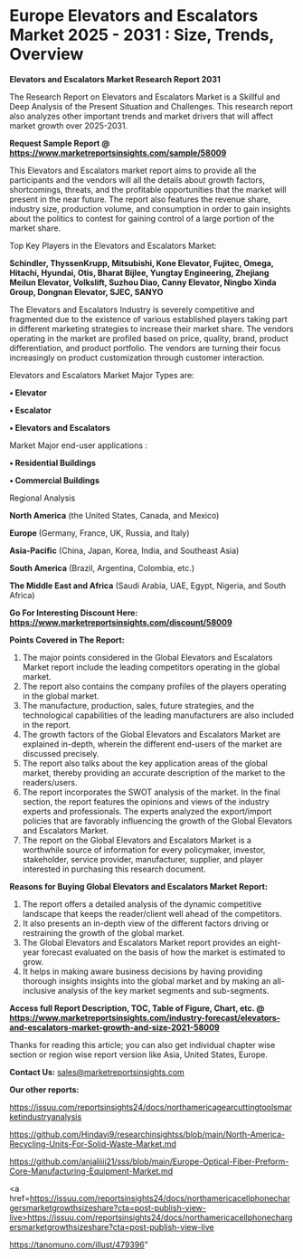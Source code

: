   # Europe Elevators and Escalators Market 2025 - 2031 : Size, Trends, Overview

<strong>Elevators and Escalators Market Research Report 2031</strong>

The Research Report on Elevators and Escalators Market is a Skillful and Deep Analysis of the Present Situation and Challenges. This research report also analyzes other important trends and market drivers that will affect market growth over 2025-2031.

<strong>Request Sample Report @ <a href=https://www.marketreportsinsights.com/sample/58009>https://www.marketreportsinsights.com/sample/58009</a></strong>

This Elevators and Escalators market report aims to provide all the participants and the vendors will all the details about growth factors, shortcomings, threats, and the profitable opportunities that the market will present in the near future. The report also features the revenue share, industry size, production volume, and consumption in order to gain insights about the politics to contest for gaining control of a large portion of the market share.

Top Key Players in the Elevators and Escalators Market:

<strong>Schindler, ThyssenKrupp, Mitsubishi, Kone Elevator, Fujitec, Omega, Hitachi, Hyundai, Otis, Bharat Bijlee, Yungtay Engineering, Zhejiang Meilun Elevator, Volkslift, Suzhou Diao, Canny Elevator, Ningbo Xinda Group, Dongnan Elevator, SJEC, SANYO</strong>

The Elevators and Escalators Industry is severely competitive and fragmented due to the existence of various established players taking part in different marketing strategies to increase their market share. The vendors operating in the market are profiled based on price, quality, brand, product differentiation, and product portfolio. The vendors are turning their focus increasingly on product customization through customer interaction.

Elevators and Escalators Market Major Types are:

<strong>• Elevator

• Escalator

• Elevators and Escalators</strong>

Market Major end-user applications :

<strong>• Residential Buildings

• Commercial Buildings</strong>

Regional Analysis

</u><strong><b>North America</b></strong> (the United States, Canada, and Mexico)

<strong><b>Europe </b></strong>(Germany, France, UK, Russia, and Italy)

<strong><b>Asia-Pacific</b></strong> (China, Japan, Korea, India, and Southeast Asia)

<strong><b>South America</b></strong> (Brazil, Argentina, Colombia, etc.)

<strong><b>The Middle East and Africa</b></strong> (Saudi Arabia, UAE, Egypt, Nigeria, and South Africa)

<strong>Go For Interesting Discount Here: <a href=https://www.marketreportsinsights.com/discount/58009>https://www.marketreportsinsights.com/discount/58009</a></strong>

<strong>Points Covered in The Report:</strong>
<ol>
  <li>The major points considered in the Global Elevators and Escalators Market report include the leading competitors operating in the global market.</li>
  <li>The report also contains the company profiles of the players operating in the global market.</li>
  <li>The manufacture, production, sales, future strategies, and the technological capabilities of the leading manufacturers are also included in the report.</li>
  <li>The growth factors of the Global Elevators and Escalators Market are explained in-depth, wherein the different end-users of the market are discussed precisely.</li>
  <li>The report also talks about the key application areas of the global market, thereby providing an accurate description of the market to the readers/users.</li>
  <li>The report incorporates the SWOT analysis of the market. In the final section, the report features the opinions and views of the industry experts and professionals. The experts analyzed the export/import policies that are favorably influencing the growth of the Global Elevators and Escalators Market.</li>
  <li>The report on the Global Elevators and Escalators Market is a worthwhile source of information for every policymaker, investor, stakeholder, service provider, manufacturer, supplier, and player interested in purchasing this research document.</li>
</ol>
<strong>Reasons for Buying Global Elevators and Escalators Market Report:</strong>

<ol>
  <li>The report offers a detailed analysis of the dynamic competitive landscape that keeps the reader/client well ahead of the competitors.</li>
  <li>It also presents an in-depth view of the different factors driving or restraining the growth of the global market.</li>
  <li>The Global Elevators and Escalators Market report provides an eight-year forecast evaluated on the basis of how the market is estimated to grow.</li>
  <li>It helps in making aware business decisions by having providing thorough insights insights into the global market and by making an all-inclusive analysis of the key market segments and sub-segments.</li>
</ol>
<strong>Access full Report Description, TOC, Table of Figure, Chart, etc. @ <a href=https://www.marketreportsinsights.com/industry-forecast/elevators-and-escalators-market-growth-and-size-2021-58009>https://www.marketreportsinsights.com/industry-forecast/elevators-and-escalators-market-growth-and-size-2021-58009</a></strong>


Thanks for reading this article; you can also get individual chapter wise section or region wise report version like Asia, United States, Europe.

<strong>Contact Us:</strong>
sales@marketreportsinsights.com

<strong>Our other reports:</strong>

<a href=https://issuu.com/reportsinsights24/docs/northamericagearcuttingtoolsmarketindustryanalysis>https://issuu.com/reportsinsights24/docs/northamericagearcuttingtoolsmarketindustryanalysis</a>

<a href=https://github.com/Hindavi9/researchinsightss/blob/main/North-America-Recycling-Units-For-Solid-Waste-Market.md>https://github.com/Hindavi9/researchinsightss/blob/main/North-America-Recycling-Units-For-Solid-Waste-Market.md</a>

<a href=https://github.com/anjaliiii21/sss/blob/main/Europe-Optical-Fiber-Preform-Core-Manufacturing-Equipment-Market.md>https://github.com/anjaliiii21/sss/blob/main/Europe-Optical-Fiber-Preform-Core-Manufacturing-Equipment-Market.md</a>

<a href=https://issuu.com/reportsinsights24/docs/northamericacellphonechargersmarketgrowthsizeshare?cta=post-publish-view-live>https://issuu.com/reportsinsights24/docs/northamericacellphonechargersmarketgrowthsizeshare?cta=post-publish-view-live</a>

<a href=https://tanomuno.com/illust/479396>https://tanomuno.com/illust/479396</a>"
